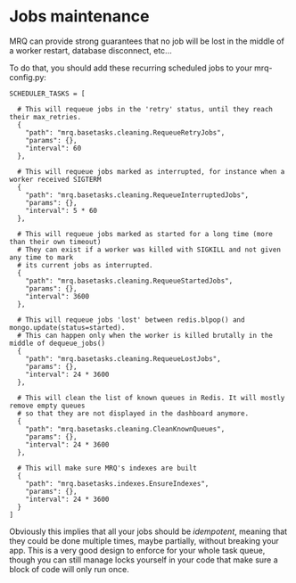 # Jobs maintenance

MRQ can provide strong guarantees that no job will be lost in the middle of a worker restart, database disconnect, etc...

To do that, you should add these recurring scheduled jobs to your mrq-config.py:

```
SCHEDULER_TASKS = [

  # This will requeue jobs in the 'retry' status, until they reach their max_retries.
  {
    "path": "mrq.basetasks.cleaning.RequeueRetryJobs",
    "params": {},
    "interval": 60
  },

  # This will requeue jobs marked as interrupted, for instance when a worker received SIGTERM
  {
    "path": "mrq.basetasks.cleaning.RequeueInterruptedJobs",
    "params": {},
    "interval": 5 * 60
  },

  # This will requeue jobs marked as started for a long time (more than their own timeout)
  # They can exist if a worker was killed with SIGKILL and not given any time to mark
  # its current jobs as interrupted.
  {
    "path": "mrq.basetasks.cleaning.RequeueStartedJobs",
    "params": {},
    "interval": 3600
  },

  # This will requeue jobs 'lost' between redis.blpop() and mongo.update(status=started).
  # This can happen only when the worker is killed brutally in the middle of dequeue_jobs()
  {
    "path": "mrq.basetasks.cleaning.RequeueLostJobs",
    "params": {},
    "interval": 24 * 3600
  },

  # This will clean the list of known queues in Redis. It will mostly remove empty queues
  # so that they are not displayed in the dashboard anymore.
  {
    "path": "mrq.basetasks.cleaning.CleanKnownQueues",
    "params": {},
    "interval": 24 * 3600
  },

  # This will make sure MRQ's indexes are built
  {
    "path": "mrq.basetasks.indexes.EnsureIndexes",
    "params": {},
    "interval": 24 * 3600
  }
]
```

Obviously this implies that all your jobs should be *idempotent*, meaning that they could be done multiple times, maybe partially, without breaking your app. This is a very good design to enforce for your whole task queue, though you can still manage locks yourself in your code that make sure a block of code will only run once.
